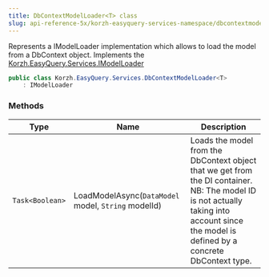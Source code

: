 ```yaml
---
title: DbContextModelLoader<T> class
slug: api-reference-5x/korzh-easyquery-services-namespace/dbcontextmodelloader-t--class
---
```


Represents a IModelLoader implementation which allows to load  the model from a DbContext object.  Implements the [Korzh.EasyQuery.Services.IModelLoader](//easyquery/docs/api-reference-5x/korzh-easyquery-services-namespace/imodelloader-interface)
```csharp
public class Korzh.EasyQuery.Services.DbContextModelLoader<T>
    : IModelLoader

```

### Methods

| Type | Name | Description | 
| --- | --- | --- | 
| `Task<Boolean>` | LoadModelAsync(`DataModel` model, `String` modelId) | Loads the model from the DbContext object that we get from the DI container.  NB: The model ID is not actually taking into account  since the model is defined by a concrete DbContext type. |